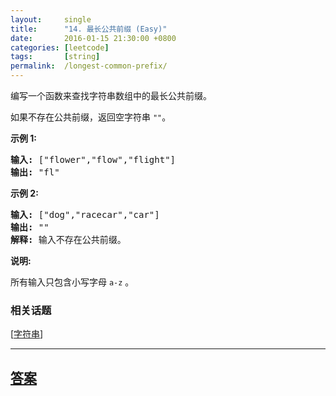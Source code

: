 ```yaml
---
layout:     single
title:      "14. 最长公共前缀 (Easy)"
date:       2016-01-15 21:30:00 +0800
categories: [leetcode]
tags:       [string]
permalink:  /longest-common-prefix/
---
```


<p>编写一个函数来查找字符串数组中的最长公共前缀。</p>

<p>如果不存在公共前缀，返回空字符串&nbsp;<code>&quot;&quot;</code>。</p>

<p><strong>示例&nbsp;1:</strong></p>

<pre><strong>输入: </strong>[&quot;flower&quot;,&quot;flow&quot;,&quot;flight&quot;]
<strong>输出:</strong> &quot;fl&quot;
</pre>

<p><strong>示例&nbsp;2:</strong></p>

<pre><strong>输入: </strong>[&quot;dog&quot;,&quot;racecar&quot;,&quot;car&quot;]
<strong>输出:</strong> &quot;&quot;
<strong>解释:</strong> 输入不存在公共前缀。
</pre>

<p><strong>说明:</strong></p>

<p>所有输入只包含小写字母&nbsp;<code>a-z</code>&nbsp;。</p>

### 相关话题
  [[字符串](https://github.com/openset/leetcode/tree/master/tag/string/README.md)]

---

## [答案](https://github.com/openset/leetcode/tree/master/problems/longest-common-prefix)

